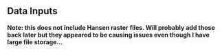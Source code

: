 ## Data Inputs

**Note: this does not include Hansen raster files. Will probably add those back later but they appeared to be causing issues even though I have large file storage…**